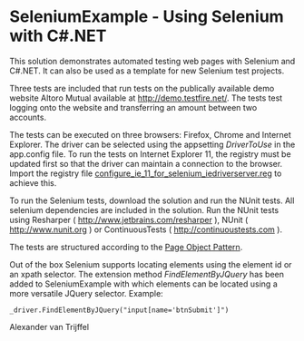 SeleniumExample - Using Selenium with C#.NET
===============

This solution demonstrates automated testing web pages with Selenium and C#.NET. It can also be used as a template for new Selenium test projects.

Three tests are included that run tests on the publically available demo website Altoro Mutual available at http://demo.testfire.net/. The tests test logging onto the website and transferring an amount between two accounts.

The tests can be executed on three browsers: Firefox, Chrome and Internet Explorer. The driver can be selected using 
the appsetting *DriverToUse* in the app.config file. To run the tests on Internet Explorer 11, the registry must be updated first so that the driver can maintain a connection to the browser. Import the registry file [configure_ie_11_for_selenium_iedriverserver.reg](https://github.com/atosorigin/SeleniumExample/blob/master/configure_ie_11_for_selenium_iedriverserver.reg) to achieve this. 

To run the Selenium tests, download the solution and run the NUnit tests. All selenium dependencies are included in the solution. Run the NUnit tests using Resharper ( http://www.jetbrains.com/resharper ), NUnit ( http://www.nunit.org ) or ContinuousTests ( http://continuoustests.com ).

The tests are structured according to the [Page Object Pattern](https://code.google.com/p/selenium/wiki/PageObjects).

Out of the box Selenium supports locating elements using the element id or an xpath selector. The extension method *FindElementByJQuery* has been added to SeleniumExample with which elements can be located using a more versatile JQuery selector. Example:

    _driver.FindElementByJQuery("input[name='btnSubmit']")

Alexander van Trijffel
